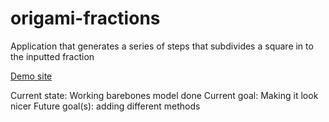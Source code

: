 # origami-fractions
Application that generates a series of steps that subdivides a square in to the inputted fraction

[Demo site](https://googolplexic.github.io/origami-fractions/)

Current state: Working barebones model done
Current goal: Making it look nicer
Future goal(s): adding different methods
